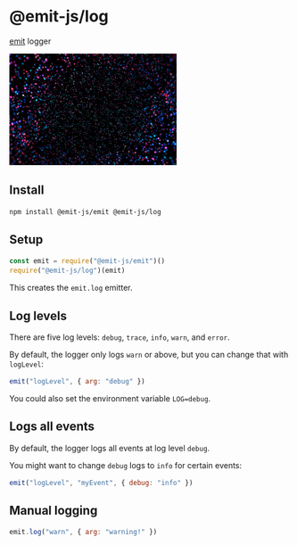 # @emit-js/log

[emit](https://github.com/emit-js/emit#readme) logger

![log](log.gif)

## Install

```bash
npm install @emit-js/emit @emit-js/log
```

## Setup

```js
const emit = require("@emit-js/emit")()
require("@emit-js/log")(emit)
```

This creates the `emit.log` emitter.

## Log levels

There are five log levels: `debug`, `trace`, `info`, `warn`, and `error`.

By default, the logger only logs `warn` or above, but you can change that with `logLevel`:

```js
emit("logLevel", { arg: "debug" })
```

You could also set the environment variable `LOG=debug`.

## Logs all events

By default, the logger logs all events at log level `debug`.

You might want to change `debug` logs to `info` for certain events:

```js
emit("logLevel", "myEvent", { debug: "info" })
```

## Manual logging

```js
emit.log("warn", { arg: "warning!" })
```
